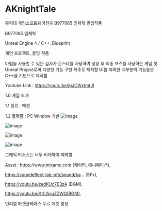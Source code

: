 # AKnightTale
 홍익대 게임소프트웨어전공 B977085 임재혁 졸업작품

B977085 임재혁

Unreal Engine 4  / C++, Blueprint

개인 프로젝트, 졸업 작품

마법을 사용할 수 있는 검사가 몬스터를 사냥하여 성장 후 최종 보스를 사냥하는 게임
첫 Unreal Project로써 다양한 기능 구현 위주로 제작함
UI를 제외한 대부분의 기능들은 C++을 기반으로 제작함


Youtube Link : https://youtu.be/jgJCWxtmtJI


1.0 게임 소개

1.1 장르 : 액션

1.2 플랫폼 : PC Window 기반
![image](https://user-images.githubusercontent.com/86766590/202141233-011c757b-6873-4c7b-8a7c-a222c4b35ec2.png)

![image](https://user-images.githubusercontent.com/86766590/202141681-f6ffbf41-fb3a-4aab-bfca-fd50711c95fc.png)

![image](https://user-images.githubusercontent.com/86766590/202141551-7098892c-2ca7-4c2a-a428-7a8c65783855.png)

![image](https://user-images.githubusercontent.com/86766590/202141420-87e6ed92-84fd-4b28-8399-edd9537956d1.png)


그래픽 리소스는 너무 비대하여 제외함

Asset : https://www.mixamo.com (캐릭터, 애니메이션),

 https://soundeffect-lab.info/sound/ba... (SFx),
 
 https://youtu.be/zedKUc763zA (BGM),
 
 https://youtu.be/KKi2qiuZZWQ(BGM),
 
 언리얼 마켓플레이스 무료 에셋 활용
